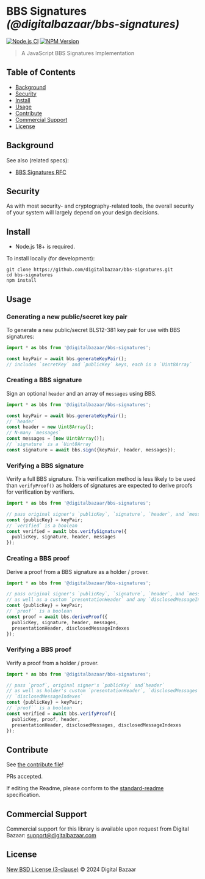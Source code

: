 # BBS Signatures _(@digitalbazaar/bbs-signatures)_

[![Node.js CI](https://github.com/digitalbazaar/bbs-signatures/workflows/Node.js%20CI/badge.svg)](https://github.com/digitalbazaar/bbs-signatures/actions?query=workflow%3A%22Node.js+CI%22)
[![NPM Version](https://img.shields.io/npm/v/@digitalbazaar/bbs-signatures.svg)](https://npm.im/@digitalbazaar/bbs-signatures)

> A JavaScript BBS Signatures Implementation

## Table of Contents

- [Background](#background)
- [Security](#security)
- [Install](#install)
- [Usage](#usage)
- [Contribute](#contribute)
- [Commercial Support](#commercial-support)
- [License](#license)

## Background

See also (related specs):

* [BBS Signatures RFC](https://www.ietf.org/archive/id/draft-irtf-cfrg-bbs-signatures-05.html)

## Security

As with most security- and cryptography-related tools, the overall security of
your system will largely depend on your design decisions.

## Install

- Node.js 18+ is required.

To install locally (for development):

```
git clone https://github.com/digitalbazaar/bbs-signatures.git
cd bbs-signatures
npm install
```

## Usage

### Generating a new public/secret key pair

To generate a new public/secret BLS12-381 key pair for use with BBS signatures:

```js
import * as bbs from '@digitalbazaar/bbs-signatures';

const keyPair = await bbs.generateKeyPair();
// includes `secretKey` and `publicKey` keys, each is a `Uint8Array`
```

### Creating a BBS signature

Sign an optional `header` and an array of `messages` using BBS.

```js
import * as bbs from '@digitalbazaar/bbs-signatures';

const keyPair = await bbs.generateKeyPair();
// `header`
const header = new Uint8Array();
// N-many `messages`
const messages = [new Uint8Array()];
// `signature` is a `Uint8Array`
const signature = await bbs.sign({keyPair, header, messages});
```

### Verifying a BBS signature

Verify a full BBS signature. This verification method is less likely to be
used than `verifyProof()` as holders of signatures are expected to derive
proofs for verification by verifiers.

```js
import * as bbs from '@digitalbazaar/bbs-signatures';

// pass original signer's `publicKey`, `signature`, `header`, and `messages`
const {publicKey} = keyPair;
// `verified` is a boolean
const verified = await bbs.verifySignature({
  publicKey, signature, header, messages
});
```

### Creating a BBS proof

Derive a proof from a BBS signature as a holder / prover.

```js
import * as bbs from '@digitalbazaar/bbs-signatures';

// pass original signer's `publicKey`, `signature`, `header`, and `messages`
// as well as a custom `presentationHeader` and any `disclosedMessageIndexes`
const {publicKey} = keyPair;
// `proof`` is a boolean
const proof = await bbs.deriveProof({
  publicKey, signature, header, messages,
  presentationHeader, disclosedMessageIndexes
});
```

### Verifying a BBS proof

Verify a proof from a holder / prover.

```js
import * as bbs from '@digitalbazaar/bbs-signatures';

// pass `proof`, original signer's `publicKey` and`header`
// as well as holder's custom `presentationHeader`, `disclosedMessages`, and
// `disclosedMessageIndexes`
const {publicKey} = keyPair;
// `proof`` is a boolean
const verified = await bbs.verifyProof({
  publicKey, proof, header,
  presentationHeader, disclosedMessages, disclosedMessageIndexes
});
```

## Contribute

See [the contribute file](https://github.com/digitalbazaar/bedrock/blob/master/CONTRIBUTING.md)!

PRs accepted.

If editing the Readme, please conform to the
[standard-readme](https://github.com/RichardLitt/standard-readme) specification.

## Commercial Support

Commercial support for this library is available upon request from
Digital Bazaar: support@digitalbazaar.com

## License

[New BSD License (3-clause)](LICENSE) © 2024 Digital Bazaar
